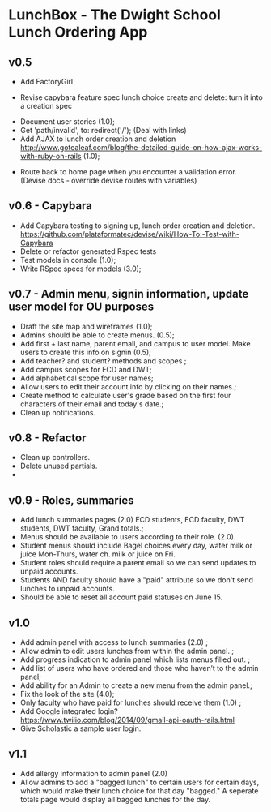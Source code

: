 # LunchBox - The Dwight School Lunch Ordering App 

## v0.5

- Add FactoryGirl 
* Revise capybara feature spec lunch choice create and delete: turn it into a creation spec
- Document user stories (1.0);
- Get 'path/invalid', to: redirect('/'); (Deal with links)
- Add AJAX to lunch order creation and deletion  http://www.gotealeaf.com/blog/the-detailed-guide-on-how-ajax-works-with-ruby-on-rails (1.0);
* Route back to home page when you encounter a validation error. (Devise docs - override devise routes with variables)

## v0.6 - Capybara

* Add Capybara testing to signing up, lunch order creation and deletion. https://github.com/plataformatec/devise/wiki/How-To:-Test-with-Capybara
* Delete or refactor generated Rspec tests 
* Test models in console (1.0);
* Write RSpec specs for models (3.0);

## v0.7 - Admin menu, signin information, update user model for OU purposes 

* Draft the site map and wireframes (1.0);
* Admins should be able to create menus. (0.5);
* Add first + last name, parent email, and campus to user model. Make users to create this info on signin (0.5);
* Add teacher? and student? methods and scopes ;
* Add campus scopes for ECD and DWT; 
* Add alphabetical scope for user names; 
* Allow users to edit their account info by clicking on their names.;
* Create method to calculate user's grade based on the first four characters of their email and today's date.;
* Clean up notifications.

## v0.8 - Refactor

* Clean up controllers. 
* Delete unused partials. 
* 

## v0.9 - Roles, summaries


* Add lunch summaries pages (2.0) ECD students, ECD faculty, DWT students, DWT faculty, Grand totals.; 
* Menus should be available to users according to their role. (2.0).
* Student menus should include Bagel choices every day, water milk or juice Mon-Thurs, water ch. milk or juice on Fri. 
* Student roles should require a parent email so we can send updates to unpaid accounts. 
* Students AND faculty should have a "paid" attribute so we don't send lunches to unpaid accounts.
* Should be able to reset all account paid statuses on June 15. 

## v1.0

* Add admin panel with access to lunch summaries (2.0) ;
* Allow admin to edit users lunches from within the admin panel. ;
* Add progress indication to admin panel which lists menus filled out. ;
* Add list of users who have ordered and those who haven’t to the admin panel;
* Add ability for an Admin to create a new menu from the admin panel.;
* Fix the look of the site (4.0);
* Only faculty who have paid for lunches should receive them (1.0) ;
* Add Google integrated login? https://www.twilio.com/blog/2014/09/gmail-api-oauth-rails.html
* Give Scholastic a sample user login. 


## v1.1

* Add allergy information to admin panel (2.0) 
* Allow admins to add a "bagged lunch" to certain users for certain days, which would make their lunch choice for that day "bagged." A seperate totals page would display all bagged lunches for the day. 






